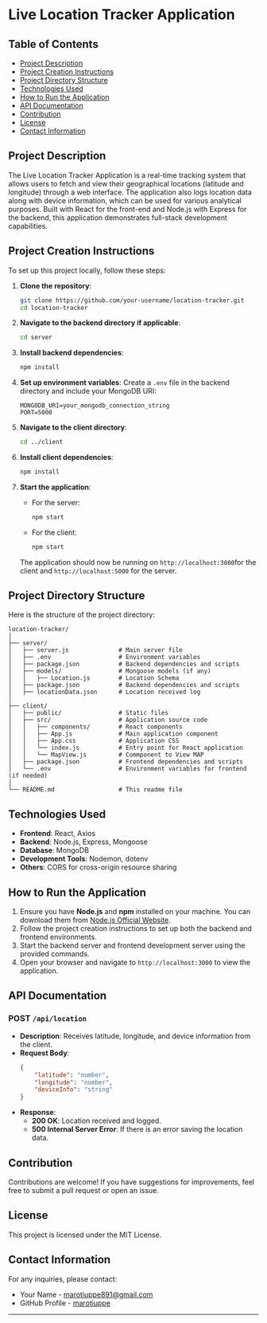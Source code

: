 # Live Location Tracker Application  

## Table of Contents  
- [Project Description](#project-description)  
- [Project Creation Instructions](#project-creation-instructions)  
- [Project Directory Structure](#project-directory-structure)  
- [Technologies Used](#technologies-used)  
- [How to Run the Application](#how-to-run-the-application)  
- [API Documentation](#api-documentation)  
- [Contribution](#contribution)  
- [License](#license)  
- [Contact Information](#contact-information)  

## Project Description  

The Live Location Tracker Application is a real-time tracking system that allows users to fetch and view their geographical locations (latitude and longitude) through a web interface. The application also logs location data along with device information, which can be used for various analytical purposes. Built with React for the front-end and Node.js with Express for the backend, this application demonstrates full-stack development capabilities.  

## Project Creation Instructions  

To set up this project locally, follow these steps:  

1. **Clone the repository**:  
    ```bash  
    git clone https://github.com/your-username/location-tracker.git  
    cd location-tracker  
    ```  

2. **Navigate to the backend directory if applicable**:  
   ```bash  
   cd server

3. **Install backend dependencies**:
   ```bash
   npm install
   ```

4. **Set up environment variables**:
   Create a `.env` file in the backend directory and include your MongoDB URI:
   ```env
   MONGODB_URI=your_mongodb_connection_string
   PORT=5000
   ```

5. **Navigate to the client directory**:
   ```bash
   cd ../client
   ```

6. **Install client dependencies**:
   ```bash
   npm install
   ```

7. **Start the application**:
   - For the server:
     ```bash
     npm start
     ```
   - For the client:
     ```bash
     npm start
     ```
   The application should now be running on `http://localhost:3000`for the client  and `http://localhost:5000` for the server.

## Project Directory Structure

Here is the structure of the project directory:

```
location-tracker/
│
├── server/
│   ├── server.js              # Main server file
│   ├── .env                   # Environment variables
│   ├── package.json           # Backend dependencies and scripts
│   ├── models/                # Mongoose models (if any)
│   │   ├── Location.js        # Location Schema
│   ├── package.json           # Backend dependencies and scripts
│   ├── locationData.json      # Location received log
│
├── client/
│   ├── public/                # Static files
│   ├── src/                   # Application source code
│   │   ├── components/        # React components
│   │   ├── App.js             # Main application component
│   │   ├── App.css            # Application CSS
│   │   └── index.js           # Entry point for React application
│   │   └── MapView.js         # Commponent to View MAP
│   ├── package.json           # Frontend dependencies and scripts
│   └── .env                   # Environment variables for frontend (if needed)
│
└── README.md                  # This readme file
```

## Technologies Used

- **Frontend**: React, Axios
- **Backend**: Node.js, Express, Mongoose
- **Database**: MongoDB
- **Development Tools**: Nodemon, dotenv
- **Others**: CORS for cross-origin resource sharing

## How to Run the Application

1. Ensure you have **Node.js** and **npm** installed on your machine. You can download them from [Node.js Official Website](https://nodejs.org/).
2. Follow the project creation instructions to set up both the backend and frontend environments.
3. Start the backend server and frontend development server using the provided commands.
4. Open your browser and navigate to `http://localhost:3000` to view the application.

## API Documentation

### POST `/api/location`

- **Description**: Receives latitude, longitude, and device information from the client.
- **Request Body**:
  ```json
  {
      "latitude": "number",
      "longitude": "number",
      "deviceInfo": "string"
  }
  ```
- **Response**:
  - **200 OK**: Location received and logged.
  - **500 Internal Server Error**: If there is an error saving the location data.

## Contribution

Contributions are welcome! If you have suggestions for improvements, feel free to submit a pull request or open an issue.

## License

This project is licensed under the MIT License.

## Contact Information

For any inquiries, please contact:

- Your Name - [marotiuppe891@gmail.com](mailto:marotiuppe891@gmail.com)
- GitHub Profile - [marotiuppe](https://github.com/marotiuppe)

---